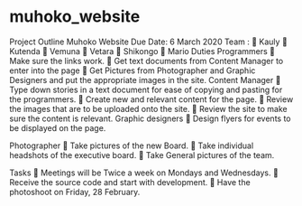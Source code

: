 # muhoko_website
Project Outline 
Muhoko Website 
Due Date: 6 March 2020 
Team : 
 Kauly  Kutenda  Vemuna  Vetara  Shikongo  Mario 
Duties 
Programmers 
 Make sure the links work.  Get text documents from Content Manager to enter into the page  Get Pictures from Photographer and Graphic Designers and put the appropriate images in the site. 
Content Manager 
 Type down stories in a text document for ease of copying and pasting for the programmers.  Create new and relevant content for the page.  Review the images that are to be uploaded onto the site.  Review the site to make sure the content is relevant. 
Graphic designers 
 Design flyers for events to be displayed on the page. 
 
Photographer 
 Take pictures of the new Board.  Take individual headshots of the executive board.  Take General pictures of the team. 
 
Tasks 
 Meetings will be Twice a week on Mondays and Wednesdays.  Receive the source code and start with development.  Have the photoshoot on Friday, 28 February.
